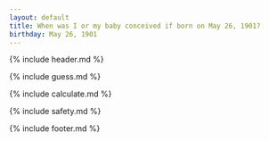 ```yaml
---
layout: default
title: When was I or my baby conceived if born on May 26, 1901?
birthday: May 26, 1901
---
```


{% include header.md %}

{% include guess.md %}

{% include calculate.md %}

{% include safety.md %}

{% include footer.md %}



